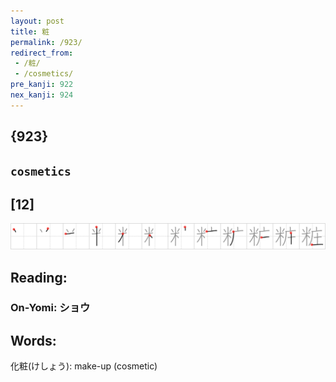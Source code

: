 ```yaml
---
layout: post
title: 粧
permalink: /923/
redirect_from:
 - /粧/
 - /cosmetics/
pre_kanji: 922
nex_kanji: 924
---
```


## {923}

## `cosmetics`

## [12]

<div class="stroke"><img src="../images/E7B2A7.png" /></div>

## Reading:

### On-Yomi: ショウ

## Words:

化粧(けしょう): make-up (cosmetic)
